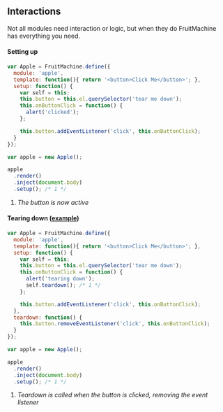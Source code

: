 ## Interactions

Not all modules need interaction or logic, but when they do FruitMachine has everything you need.

#### Setting up

```js
var Apple = FruitMachine.define({
  module: 'apple',
  template: function(){ return '<button>Click Me</button>'; },
  setup: function() {
    var self = this;
    this.button = this.el.querySelector('tear me down');
    this.onButtonClick = function() {
      alert('clicked');
    };

    this.button.addEventListener('click', this.onButtonClick);
  }
});

var apple = new Apple();

apple
  .render()
  .inject(document.body)
  .setup(); /* 1 */
```

1. *The button is now active*

#### Tearing down ([example](http://wilsonpage.github.io/fruitmachine/example/interactions))

```js
var Apple = FruitMachine.define({
  module: 'apple',
  template: function(){ return '<button>Click Me</button>'; },
  setup: function() {
    var self = this;
    this.button = this.el.querySelector('tear me down');
    this.onButtonClick = function() {
      alert('tearing down');
      self.teardown(); /* 1 */
    };

    this.button.addEventListener('click', this.onButtonClick);
  },
  teardown: function() {
    this.button.removeEventListener('click', this.onButtonClick);
  }
});

var apple = new Apple();

apple
  .render()
  .inject(document.body)
  .setup(); /* 1 */
```

1. *Teardown is called when the button is clicked, removing the event listener*